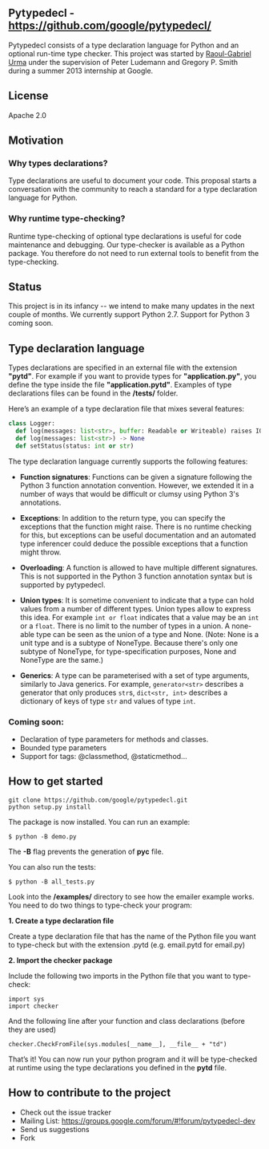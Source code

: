 ## Pytypedecl - https://github.com/google/pytypedecl/

Pytypedecl consists of a type declaration language for Python and an optional
run-time type checker. This project was started by [Raoul-Gabriel
Urma](http://www.urma.com) under the supervision of Peter Ludemann and Gregory
P. Smith during a summer 2013 internship at Google.

## License
Apache 2.0

## Motivation
### Why types declarations?

Type declarations are useful to document your code. This proposal starts a
conversation with the community to reach a standard for a type declaration
language for Python.

### Why runtime type-checking?
Runtime type-checking of optional type declarations is useful for code
maintenance and debugging. Our type-checker is available as a Python package.
You therefore do not need to run external tools to benefit from the
type-checking.

## Status
This project is in its infancy -- we intend to make many updates in the next
couple of months. We currently support Python 2.7. Support for Python 3 coming
soon.

## Type declaration language

Types declarations are specified in an external file with the
extension **"pytd"**. For example if you want to provide types for
**"application.py"**, you define the type inside the file
**"application.pytd"**. Examples of type declarations files can be
found in the **/tests/** folder.

Here’s an example of a type declaration file that mixes several features:
```python
class Logger:
  def log(messages: list<str>, buffer: Readable or Writeable) raises IOException
  def log(messages: list<str>) -> None
  def setStatus(status: int or str)
```


The type declaration language currently supports the following features:

* **Function signatures**: Functions can be given a signature following the
Python 3 function annotation convention. However, we extended it in a number of
ways that would be difficult or clumsy using Python 3's annotations.

* **Exceptions**: In addition to the return type, you can specify the
exceptions that the function might raise. There is no runtime checking
for this, but exceptions can be useful documentation and an automated
type inferencer could deduce the possible exceptions that a function
might throw.

* **Overloading**: A function is allowed to have multiple different signatures.
This is not supported in the Python 3 function annotation syntax but is
supported by pytypedecl.

* **Union types**: It is sometime convenient to indicate that a type can hold
values from a number of different types. Union types allow to express this
idea. For example `int or float` indicates that a value may be an `int` or a
`float`. There is no limit to the number of types in a union. A none-able type
can be seen as the union of a type and None.
(Note: None is a unit type and is a subtype of NoneType. Because there's
only one subtype of NoneType, for type-specification purposes, None and
NoneType are the same.)

* **Generics**: A type can be parameterised with a set of type arguments,
similarly to Java generics. For example, `generator<str>` describes a generator
that only produces `str`s, `dict<str, int>` describes a dictionary of keys of
type `str` and values of type `int`.

### Coming soon:
* Declaration of type parameters for methods and classes.
* Bounded type parameters
* Support for tags: @classmethod, @staticmethod...

## How to get started
```
git clone https://github.com/google/pytypedecl.git
python setup.py install
```
The package is now installed. You can run an example:
```
$ python -B demo.py
```
The **-B** flag prevents the generation of **pyc** file.

You can also run the tests:
```
$ python -B all_tests.py
```

Look into the **/examples/** directory to see how the emailer example
works. You need to do two things to type-check your program:

**1. Create a type declaration file**

Create a type declaration file that has the name of the Python file you want to
type-check but with the extension .pytd (e.g. email.pytd for email.py)

**2. Import the checker package**

Include the following two imports in the Python file that you want to
type-check:
```
import sys
import checker
```
And the following line after your function and class declarations (before they
are used)
```
checker.CheckFromFile(sys.modules[__name__], __file__ + "td")
```
That’s it! You can now run your python program and it will be type-checked at
runtime using the type declarations you defined in the **pytd** file.

## How to contribute to the project

* Check out the issue tracker
* Mailing List: https://groups.google.com/forum/#!forum/pytypedecl-dev
* Send us suggestions
* Fork

